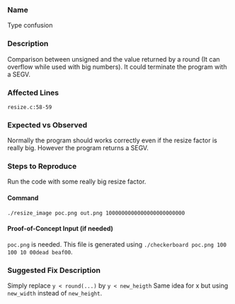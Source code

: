 ### Name
Type confusion

### Description
Comparison between unsigned and the value returned by a round (It can overflow while used with big numbers).
It could terminate the program with a SEGV.

### Affected Lines
`resize.c:58-59`

### Expected vs Observed
Normally the program should works correctly even if the resize factor is really big. However the program returns a SEGV.

### Steps to Reproduce
Run the code with some really big resize factor.

#### Command
```
./resize_image poc.png out.png 1000000000000000000000000
```

#### Proof-of-Concept Input (if needed)
`poc.png` is needed. This file is generated using `./checkerboard poc.png 100 100 10 00dead beaf00`.

### Suggested Fix Description
Simply replace `y < round(...)` by `y < new_heigth`
Same idea for x but using `new_width` instead of `new_height`.
